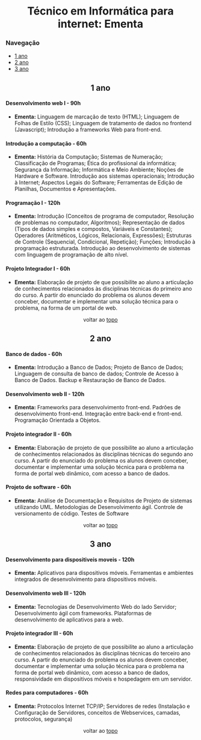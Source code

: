 <div id="topo-ementa"></div>
<h1 style="text-align: center">Técnico em Informática para internet: Ementa</h1>
<h3>Navegação</h3>
<ul>
    <li><a href="#1ano">1 ano</a></li>
    <li><a href="#2ano">2 ano</a></li>
    <li><a href="#3ano">3 ano</a></li>
</ul>
<section id="1ano">
    <h2 style='text-align: center'>1 ano</h2>
    <section id="DWI">
        <h4 >Desenvolvimento web I - 90h</h4>
        <ul>
            <li><b>Ementa:</b> Linguagem de marcação de texto (HTML); Linguagem de Folhas de Estilo (CSS); Linguagem de tratamento de dados no frontend (Javascript); Introdução a frameworks Web para front-end.</li>
        </ul>
    </section>
    <section id="IC">
        <h4 >Introdução a computação - 60h</h4>
        <ul>
            <li><b>Ementa:</b> História da Computação; Sistemas de Numeração; Classificação de Programas; Ética do profissional da informática; Segurança da Informação; Informática e Meio Ambiente; Noções de Hardware e Software. Introdução aos sistemas operacionais; Introdução à Internet; Aspectos Legais do Software; Ferramentas de Edição de Planilhas, Documentos e Apresentações.</li>
        </ul>
    </section>
    <section id="PI">
    <h4>Programação I - 120h</h4>
        <ul>
            <li><b>Ementa:</b> Introdução (Conceitos de programa de computador, Resolução de problemas no computador, Algoritmos); Representação de dados (Tipos de dados simples e compostos, Variáveis e Constantes); Operadores (Aritméticos, Lógicos, Relacionais, Expressões); Estruturas de Controle (Sequencial, Condicional, Repetição); Funções; Introdução à programação estruturada. Introdução ao desenvolvimento de sistemas com linguagem de programação de alto nível.</li>
        </ul>
    </section>
    <section id="PJI">
        <h4>Projeto Integrador I - 60h</h4>
        <ul>
            <li><b>Ementa:</b> Elaboração de projeto de que possibilite ao aluno a articulação de conhecimentos relacionados às disciplinas técnicas do primeiro ano do curso. A partir do enunciado do problema os alunos devem conceber, documentar e implementar uma solução técnica para o problema, na forma de um portal de web.</li>
        </ul>
    </section>
    <p style="text-align: center">voltar ao <a href='#topo-ementa'>topo</a></p>
</section>
<section id="2ano">
    <h2 style='text-align: center'>2 ano</h2>
    <section id="DB">
        <h4>Banco de dados - 60h</h4>
        <ul>
            <li><b>Ementa:</b> Introdução a Banco de Dados; Projeto de Banco de Dados; Linguagem de consulta de banco de dados; Controle de Acesso à Banco de Dados. Backup e Restauração de Banco de Dados.</li>
        </ul>
    </section>
    <section id="DWII">
        <h4>Desenvolvimento web II - 120h</h4>
        <ul>
            <li><b>Ementa:</b> Frameworks para desenvolvimento front-end. Padrões de desenvolvimento front-end. Integração entre back-end e front-end. Programação Orientada a Objetos.</li>
        </ul>
    </section>
    <section id="PJII">
        <h4>Projeto integrador II - 60h</h4>
        <ul>
            <li><b>Ementa:</b> Elaboração de projeto de que possibilite ao aluno a articulação de conhecimentos relacionados às disciplinas técnicas do segundo ano curso. A partir do enunciado do problema os alunos devem conceber, documentar e implementar uma solução técnica para o problema na forma de portal web dinâmico, com acesso a banco de dados.</li>
        </ul>
    </section>
<section id="PS">
        <h4>Projeto de software - 60h</h4>
        <ul>
            <li><b>Ementa:</b> Análise de Documentação e Requisitos de Projeto de sistemas utilizando UML. Metodologias de Desenvolvimento ágil. Controle de versionamento de código. Testes de Software</li>
        </ul>
</section>
<p style="text-align: center">voltar ao <a href='#topo-ementa'>topo</a></p>
</section>
<section id="3ano">
    <h2 style='text-align: center'>3 ano</h2>
    <section id="DDM">
        <h4>Desenvolvimento para dispositiveis moveis - 120h</h4>
        <ul>
            <li><b>Ementa:</b> Aplicativos para dispositivos móveis. Ferramentas e ambientes integrados de desenvolvimento para dispositivos móveis.</li>
        </ul>
    </section>
    <section id="DWIII">
        <h4>Desenvolvimento web III - 120h</h4>
        <ul>
            <li><b>Ementa:</b> Tecnologias de Desenvolvimento Web do lado Servidor; Desenvolvimento ágil com frameworks. Plataformas de desenvolvimento de aplicativos para a web.</li>
        </ul>
    </section>
    <section id="PJIII">
        <h4>Projeto integrador III - 60h</h4>
            <ul>
                <li><b>Ementa:</b> Elaboração de projeto de que possibilite ao aluno a articulação de conhecimentos relacionados às disciplinas técnicas do terceiro ano curso. A partir do enunciado do problema os alunos devem conceber, documentar e implementar uma solução técnica para o problema na forma de portal web dinâmico, com acesso a banco de dados, responsividade em dispositivos móveis e hospedagem em um servidor.</li>
            </ul>
    </section>
    <section id="RC">
        <h4 >Redes para computadores - 60h</h4>
            <ul>
                <li><b>Ementa:</b> Protocolos Internet TCP/IP; Servidores de redes (Instalação e Configuração de Servidores, conceitos de Webservices, camadas, protocolos, segurança) </li>
        </ul>
    </section>
    <p style="text-align: center">voltar ao <a href='#topo-ementa'>topo</a></p>
</section>
